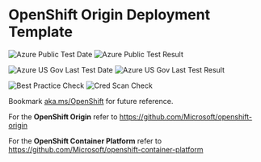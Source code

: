 # OpenShift Origin Deployment Template

![Azure Public Test Date](https://azurequickstartsservice.blob.core.windows.net/badges/openshift-origin-rhel/PublicLastTestDate.svg)
![Azure Public Test Result](https://azurequickstartsservice.blob.core.windows.net/badges/openshift-origin-rhel/PublicDeployment.svg)

![Azure US Gov Last Test Date](https://azurequickstartsservice.blob.core.windows.net/badges/openshift-origin-rhel/FairfaxLastTestDate.svg)
![Azure US Gov Last Test Result](https://azurequickstartsservice.blob.core.windows.net/badges/openshift-origin-rhel/FairfaxDeployment.svg)

![Best Practice Check](https://azurequickstartsservice.blob.core.windows.net/badges/openshift-origin-rhel/BestPracticeResult.svg)
![Cred Scan Check](https://azurequickstartsservice.blob.core.windows.net/badges/openshift-origin-rhel/CredScanResult.svg)

Bookmark [aka.ms/OpenShift](http://aka.ms/OpenShift) for future reference.

For the **OpenShift Origin** refer to https://github.com/Microsoft/openshift-origin

For the **OpenShift Container Platform** refer to https://github.com/Microsoft/openshift-container-platform

